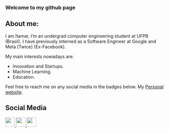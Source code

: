 ### Welcome to my github page

## About me:
I am Itamar, I’m an undergrad computer engineering student at UFPB (Brasil). I have previously interned as a Software Engineer at Google and Meta [Twice] (Ex-Facebook).

My main interests nowadays are:
- Innovation and Startups.
- Machine Learning.
- Education.

Feel free to reach me on any social media in the badges below. My [Personal website](https://itamarrocha.github.io/).

## Social Media

<a href="https://www.instagram.com/itamarprf/"><img height="30" src="https://github.com/anirudhbelwadi/anirudhbelwadi/blob/master/images/insta.png"> <a href="https://www.linkedin.com/in/itamarrocha/"><img height="30" src="https://github.com/anirudhbelwadi/anirudhbelwadi/blob/master/images/linkedin.png"> 
<a href="https://www.github.com/ItamarRocha"><img height="30" src="https://cdn.jsdelivr.net/gh/devicons/devicon/icons/github/github-original.svg">
